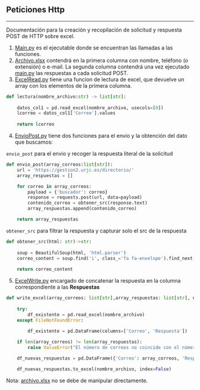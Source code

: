 Peticiones Http
--
---
Documentación para la creación y recopilación de solicitud y respuesta POST de HTTP sobre excel.

1. [Main.py](./main.py) es el ejecutable donde se encuentran las llamadas a las funciones.
2. [Archivo.xlsx](./archivo.xlsx) contendrá en la primera columna con  nombre, teléfono (o extensión) o e-mail. La segunda columna contendrá una vez ejecutado [main.py](./main.py) las respuestas a cada solicitud POST.
3. [ExcelRead.py](./excelRead.py) tiene una funcion de lectura de excel, que devuelve un array con los elementos de la primera columna.
````python
def lectura(nombre_archivo:str) -> list[str]:
    
    datos_col1 = pd.read_excel(nombre_archivo, usecols=[0])
    lcorreo = datos_col1['Correo'].values
    
    return lcorreo
````
4. [EnvioPost.py](./envioPost.py) tiene dos funciones para el envio y la obtención del dato que buscamos:

``envio_post`` para el envio y recoger la respuesta literal de la solicitud
```python
def envio_post(array_correos:list[str]):
    url = 'https://gestion2.urjc.es/directorio/'
    array_respuestas = []

    for correo in array_correos:
        payload = {'buscador': correo}
        response = requests.post(url, data=payload)
        contenido_correo = obtener_src(response.text)
        array_respuestas.append(contenido_correo)

    return array_respuestas
```
``obtener_src`` para filtrar la respuesta y capturar solo el src de la respuesta
```python
def obtener_src(html: str)->str:
    
    soup = BeautifulSoup(html, 'html.parser')
    correo_content = soup.find('i', class_='fa fa-envelope').find_next('img').get('src')
    
    return correo_content
```
5. [ExcelWrite.py](./excelWrite.py) encargado de concatenar la respuesta en la columna correspondiente a las **Respuestas**
```python
def write_excel(array_correos: list[str],array_respuestas: list[str], nombre_archivo: str):
   
    try:
        df_existente = pd.read_excel(nombre_archivo)
    except FileNotFoundError:
 
        df_existente = pd.DataFrame(columns=['Correo', 'Respuesta'])

    if len(array_correos) != len(array_respuestas):
        raise ValueError("El número de correos no coincide con el número de respuestas")

    df_nuevas_respuestas = pd.DataFrame({'Correo': array_correos, 'Respuesta': array_respuestas})

    df_nuevas_respuestas.to_excel(nombre_archivo, index=False)
```
Nota: [archivo.xlsx](./archivo.xlsx) no se debe de manipular directamente.